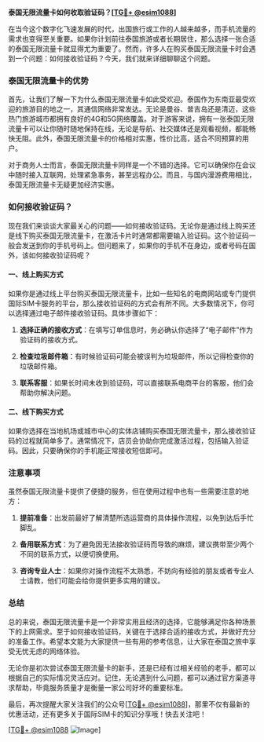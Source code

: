 **泰国无限流量卡如何收取验证码？[[TG💪+ @esim1088](https://t.me/s/esim1088)]**

在当今这个数字化飞速发展的时代，出国旅行或工作的人越来越多，而手机流量的需求也变得至关重要。如果你计划前往泰国旅游或者长期居住，那么选择一张合适的泰国无限流量卡就显得尤为重要了。然而，许多人在购买泰国无限流量卡时会遇到一个问题：如何接收验证码？今天，我们就来详细聊聊这个问题。

### 泰国无限流量卡的优势

首先，让我们了解一下为什么泰国无限流量卡如此受欢迎。泰国作为东南亚最受欢迎的旅游目的地之一，其通信网络非常发达。无论是曼谷、普吉岛还是清迈，这些热门旅游城市都拥有良好的4G和5G网络覆盖。对于游客来说，拥有一张泰国无限流量卡可以让你随时随地保持在线，无论是导航、社交媒体还是观看视频，都能畅快无阻。此外，泰国无限流量卡的价格相对实惠，性价比高，适合不同预算的用户。

对于商务人士而言，泰国无限流量卡同样是一个不错的选择。它可以确保你在会议中随时接入互联网，处理紧急事务，甚至远程办公。而且，与国内漫游费用相比，泰国无限流量卡无疑更加经济实惠。

### 如何接收验证码？

现在我们来谈谈大家最关心的问题——如何接收验证码。无论你是通过线上购买还是线下购买泰国无限流量卡，在激活卡片时通常都需要输入验证码。这个验证码一般会发送到你的手机号码上。但问题来了，如果你的手机不在身边，或者号码在国外，该如何接收验证码呢？

#### 一、线上购买方式

如果你是通过线上平台购买泰国无限流量卡，比如一些知名的电商网站或专门提供国际SIM卡服务的平台，那么接收验证码的方式会有所不同。大多数情况下，你可以选择通过电子邮件接收验证码。具体步骤如下：

1. **选择正确的接收方式**：在填写订单信息时，务必确认你选择了“电子邮件”作为验证码的接收方式。
   
2. **检查垃圾邮件箱**：有时候验证码可能会被误判为垃圾邮件，所以记得检查你的垃圾邮件箱。

3. **联系客服**：如果长时间未收到验证码，可以直接联系电商平台的客服，他们会帮助你解决问题。

#### 二、线下购买方式

如果你选择在当地机场或城市中心的实体店铺购买泰国无限流量卡，那么接收验证码的过程就简单多了。通常情况下，店员会协助你完成激活过程，包括输入验证码。因此，只要确保你的手机能正常接收短信即可。

### 注意事项

虽然泰国无限流量卡提供了便捷的服务，但在使用过程中也有一些需要注意的地方：

1. **提前准备**：出发前最好了解清楚所选运营商的具体操作流程，以免到达后手忙脚乱。

2. **备用联系方式**：为了避免因无法接收验证码而导致的麻烦，建议携带至少两个不同的联系方式，以便切换使用。

3. **咨询专业人士**：如果你对操作流程不太熟悉，不妨向有经验的朋友或者专业人士请教，他们可能会给你提供更多实用的建议。

### 总结

总的来说，泰国无限流量卡是一个非常实用且经济的选择，它能够满足你各种场景下的上网需求。至于如何接收验证码，关键在于选择合适的接收方式，并做好充分的准备工作。希望本文能为大家提供一些有用的参考信息，让大家在泰国之旅中享受无忧无虑的网络体验。

无论你是初次尝试泰国无限流量卡的新手，还是已经有过相关经验的老手，都可以根据自己的实际情况灵活应对。记住，无论遇到什么问题，都可以通过官方渠道寻求帮助，毕竟服务质量才是衡量一家公司好坏的重要标准。

最后，再次提醒大家关注我们的公众号[[TG💪+ @esim1088](https://t.me/s/esim1088)]，那里不仅有最新的优惠活动，还有更多关于国际SIM卡的知识分享哦！快去关注吧！

[[TG💪+ @esim1088](https://t.me/s/esim1088) ![Image](https://i.postimg.cc/4NQfJmqS/Snipaste-2025-05-13-00-14-12.png)]